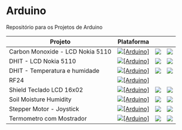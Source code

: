 # Arduino
Repositório para os Projetos de Arduino

| Projeto                          | Plataforma  |       |       |
|----------------------------------|-------------|-------|-------|
| Carbon Monoxide - LCD Nokia 5110 |[![[Arduino]](https://img.shields.io/badge/arduino-uno-blue.svg?style=flat-square)](https://www.arduino.cc/en/Main/arduinoBoardUno)  | ![](https://img.shields.io/badge/dificuldade-média-yellow.svg?style=flat-square)|![](https://img.shields.io/badge/R%24-49,00-yellow.svg?style=flat-square)|
| DHIT - LCD Nokia 5110            | [![[Arduino]](https://img.shields.io/badge/arduino-uno-blue.svg?style=flat-square)](https://www.arduino.cc/en/Main/arduinoBoardUno) | ![](https://img.shields.io/badge/dificuldade-média-yellow.svg?style=flat-square)|![](https://img.shields.io/badge/R%24-28,00-yellow.svg?style=flat-square)|
| DHIT - Temperatura e humidade    |  [![[Arduino]](https://img.shields.io/badge/arduino-uno-blue.svg?style=flat-square)](https://www.arduino.cc/en/Main/arduinoBoardUno) | ![](https://img.shields.io/badge/dificuldade-fácil-brightgreen.svg?style=flat-square)|![](https://img.shields.io/badge/R%24-10,00-green.svg?style=flat-square)|
| RF24                             |   [![[Arduino]](https://img.shields.io/badge/arduino-uno-lightgray.svg?style=flat-square)](https://www.arduino.cc/en/Main/arduinoBoardUno)        |       | 
| Shield Teclado LCD 16x02         |  [![[Arduino]](https://img.shields.io/badge/arduino-uno-blue.svg?style=flat-square)](https://www.arduino.cc/en/Main/arduinoBoardUno) | ![](https://img.shields.io/badge/dificuldade-média-orange.svg?style=flat-square)|![](https://img.shields.io/badge/R%24-29,00-yellow.svg?style=flat-square)|
| Soil Moisture Humidity           |   [![[Arduino]](https://img.shields.io/badge/arduino-uno-blue.svg?style=flat-square)](https://www.arduino.cc/en/Main/arduinoBoardUno) | ![](https://img.shields.io/badge/dificuldade-fácil-brightgreen.svg?style=flat-square)|![](https://img.shields.io/badge/R%24-11,00-green.svg?style=flat-square)|
| Stepper Motor - Joystick         |  [![[Arduino]](https://img.shields.io/badge/arduino-uno-blue.svg?style=flat-square)](https://www.arduino.cc/en/Main/arduinoBoardUno) | ![](https://img.shields.io/badge/dificuldade-média-orange.svg?style=flat-square)|![](https://img.shields.io/badge/R%24-23,00-green.svg?style=flat-square)|
| Termometro com Mostrador          |  [![[Arduino]](https://img.shields.io/badge/arduino-uno-blue.svg?style=flat-square)](https://www.arduino.cc/en/Main/arduinoBoardUno) | ![](https://img.shields.io/badge/dificuldade-fácil-brightgreen.svg?style=flat-square)|![](https://img.shields.io/badge/R%24-10,00-green.svg?style=flat-square)|
